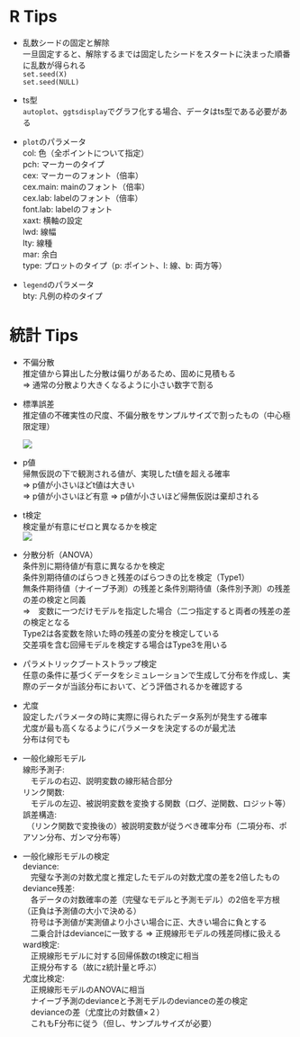# R Tips

* 乱数シードの固定と解除  
一旦固定すると、解除するまでは固定したシードをスタートに決まった順番に乱数が得られる  
`set.seed(X)`  
`set.seed(NULL)`  
* ts型  
`autoplot`、`ggtsdisplay`でグラフ化する場合、データはts型である必要がある  
* `plot`のパラメータ  
  col: 色（全ポイントについて指定）  
  pch: マーカーのタイプ  
  cex: マーカーのフォント（倍率）  
  cex.main: mainのフォント（倍率）  
  cex.lab: labelのフォント（倍率）  
  font.lab: labelのフォント  
  xaxt: 横軸の設定  
  lwd: 線幅  
  lty: 線種  
  mar: 余白  
  type: プロットのタイプ（p: ポイント、l: 線、b: 両方等）  
  
* `legend`のパラメータ  
  bty: 凡例の枠のタイプ  

# 統計 Tips
* 不偏分散  
推定値から算出した分散は偏りがあるため、固めに見積もる  
⇒ 通常の分散より大きくなるように小さい数字で割る  
* 標準誤差  
推定値の不確実性の尺度、不偏分散をサンプルサイズで割ったもの（中心極限定理）  

  <img src="https://latex.codecogs.com/gif.latex?\sqrt{\frac{s^{2}}{n}}" />  
* p値  
帰無仮説の下で観測される値が、実現したt値を超える確率  
⇒ p値が小さいほどt値は大きい  
⇒ p値が小さいほど有意
⇒ p値が小さいほど帰無仮説は棄却される  
* t検定  
検定量が有意にゼロと異なるかを検定  
  <img src="https://latex.codecogs.com/gif.latex?\frac{\bar{x}}{\sqrt{\frac{s^{2}}{n}}}" />  

* 分散分析（ANOVA）  
条件別に期待値が有意に異なるかを検定  
条件別期待値のばらつきと残差のばらつきの比を検定（Type1）  
無条件期待値（ナイーブ予測）の残差と条件別期待値（条件別予測）の残差の差の検定と同義  
⇒　変数に一つだけモデルを指定した場合（二つ指定すると両者の残差の差の検定となる  
Type2は各変数を除いた時の残差の変分を検定している  
交差項を含む回帰モデルを検定する場合はType3を用いる    

* パラメトリックブートストラップ検定  
任意の条件に基づくデータをシミュレーションで生成して分布を作成し、実際のデータが当該分布において、どう評価されるかを確認する  

* 尤度  
設定したパラメータの時に実際に得られたデータ系列が発生する確率  
尤度が最も高くなるようにパラメータを決定するのが最尤法  
分布は何でも  

* 一般化線形モデル  
線形予測子:  
　モデルの右辺、説明変数の線形結合部分  
リンク関数:  
　モデルの左辺、被説明変数を変換する関数（ログ、逆関数、ロジット等）  
誤差構造:  
　（リンク関数で変換後の）被説明変数が従うべき確率分布（二項分布、ポアソン分布、ガンマ分布等）  

* 一般化線形モデルの検定  
deviance:  
　完璧な予測の対数尤度と推定したモデルの対数尤度の差を2倍したもの  
deviance残差:  
　各データの対数確率の差（完璧なモデルと予測モデル）の2倍を平方根（正負は予測値の大小で決める）  
　符号は予測値が実測値より小さい場合に正、大きい場合に負とする  
　二乗合計はdevianceに一致する ⇒ 正規線形モデルの残差同様に扱える  
ward検定:  
　正規線形モデルに対する回帰係数のt検定に相当  
　正規分布する（故にz統計量と呼ぶ）  
尤度比検定:  
　正規線形モデルのANOVAに相当  
　ナイーブ予測のdevianceと予測モデルのdevianceの差の検定  
　devianceの差（尤度比の対数値×２）  
　これもF分布に従う（但し、サンプルサイズが必要）   
 
 
 
 
 
 
 

